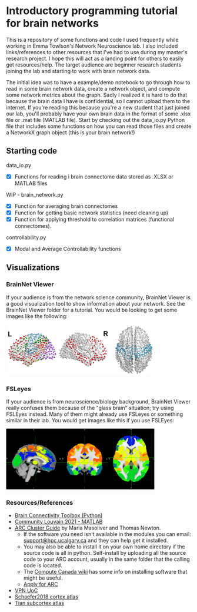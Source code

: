 # Introductory programming tutorial for brain networks
This is a repository of some functions and code I used frequently while working in Emma Towlson's Network Neuroscience lab. I also included links/references to other resources that I've had to use during my master's research project. I hope this will act as a landing point for others to easily get resources/help. The target audience are beginner research students joining the lab and starting to work with brain network data. 

The initial idea was to have a example/demo notebook to go through how to read in some brain network data, create a network object, and compute some network metrics about the graph. Sadly I realized it is hard to do that because the brain data I have is confidential, so I cannot upload them to the internet. If you're reading this because you're a new student that just joined our lab, you'll probably have your own brain data in the format of some .xlsx file or .mat file (MATLAB file). Start by checking out the data_io.py Python file that includes some functions on how you can read those files and create a NetworkX graph object (this is your brain network!)  

## Starting code 
data_io.py
- [X] Functions for reading i brain connectome data stored as .XLSX or MATLAB files

WIP - brain_network.py
- [X] Function for averaging brain connectomes
- [X] Function for getting basic network statistics (need cleaning up)
- [X] Function for applying threshold to correlation matrices (functional connectomes). 

controllability.py
- [X] Modal and Average Controllability functions  

## Visualizations 
### BrainNet Viewer
If your audience is from the network science community, BrainNet Viewer is a good visualization tool to show information about your network. See the BrainNet Viewer folder for a tutorial. You would be looking to get some images like the following: 

<img src="figures/BNV_examples.png"  width=80% height=auto>

### FSLeyes
If your audience is from neuroscience/biology background, BrainNet Viewer really confuses them because of the "glass brain" situation; try using FSLEyes instead. Many of them might already use FSLeyes or something similar in their lab. You would get images like this if you use FSLEyes: 

<img src="figures/FSLEyes_1.png"  width=80% height=auto>


### Resources/References 
* [Brain Connectivity Toolbox (Python)](https://pypi.org/project/bctpy/)
* [Community Louvain 2021 - MATLAB](https://drive.google.com/drive/folders/1P32DAUy1AFEn7biMomD0v8j373byRAOq)
* [ARC Cluster Guide](https://github.com/mariamasoliver/connect_to_ARC) by Maria Masoliver and Thomas Newton. 
	- If the software you need isn't available in the modules you can email:
support@hpc.ucalgary.ca and they can help get it installed.
	- You may also be able to install it on your own home directory if the source code is all in python. Self-install by uploading all the source code to your ARC account, usually in the same folder that the calling code is located. 
	- The [Compute Canada wiki](https://docs.computecanada.ca/wiki/Installing_software_in_your_home_directory) has some info on installing software that might be useful.
	- [Apply for ARC](https://rcs.ucalgary.ca/How_to_get_an_account)
* [VPN UoC](https://iac01.ucalgary.ca/SDSWeb/LandingPage.aspx?ReturnUrl=%2fSDSWeb%2fdefault.aspx)
* [Schaefer2018 cortex atlas](https://github.com/ThomasYeoLab/CBIG/tree/master/stable_projects/brain_parcellation/Schaefer2018_LocalGlobal/Parcellations/MNI)
* [Tian subcortex atlas](https://github.com/yetianmed/subcortex)

